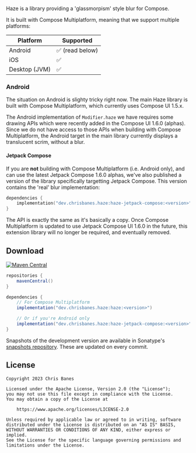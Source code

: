 Haze is a library providing a 'glassmorpism' style blur for Compose. 

It is built with Compose Multiplatform, meaning that we support multiple platforms:

| Platform      | Supported        |
|---------------|------------------|
| Android       | ✅ (read below)   |
| iOS           | ✅                |
| Desktop (JVM) | ✅                |

### Android

The situation on Android is slighty tricky right now. The main Haze library is built with Compose Multiplatform, which currently uses Compose UI 1.5.x. 

The Android implementation of `Modifier.haze` we have requires some drawing APIs which were recently added in the Compose UI 1.6.0 (alphas). Since we do not have access to those APIs when building with Compose Multiplatform, the Android target in the main library currently displays a translucent scrim, without a blur.

#### Jetpack Compose

If you are **not** building with Compose Multiplatform (i.e. Android only), and can use the latest Jetpack Compose 1.6.0 alphas, we've also published a version of the library specifically targetting Jetpack Compose. This version contains the 'real' blur implementation:

```kotlin
dependencies {
    implementation("dev.chrisbanes.haze:haze-jetpack-compose:<version>")
}
```

The API is exactly the same as it's basically a copy. Once Compose Multiplatform is updated to use Jetpack Compose UI 1.6.0 in the future, this extension library will no longer be required, and eventually removed.

## Download

[![Maven Central](https://img.shields.io/maven-central/v/dev.chrisbanes.haze/haze)](https://search.maven.org/search?q=g:dev.chrisbanes.haze)

```groovy
repositories {
    mavenCentral()
}

dependencies {
    // For Compose Multiplatform
    implementation("dev.chrisbanes.haze:haze:<version>")

    // Or if you're Android only
    implementation("dev.chrisbanes.haze:haze-jetpack-compose:<version>")
}
```

Snapshots of the development version are available in Sonatype's [snapshots repository][snap]. These are updated on every commit.

## License

```
Copyright 2023 Chris Banes

Licensed under the Apache License, Version 2.0 (the "License");
you may not use this file except in compliance with the License.
You may obtain a copy of the License at

    https://www.apache.org/licenses/LICENSE-2.0

Unless required by applicable law or agreed to in writing, software
distributed under the License is distributed on an "AS IS" BASIS,
WITHOUT WARRANTIES OR CONDITIONS OF ANY KIND, either express or implied.
See the License for the specific language governing permissions and
limitations under the License.
```

[compose]: https://developer.android.com/jetpack/compose
[snap]: https://oss.sonatype.org/content/repositories/snapshots/dev/chrisbanes/haze/
